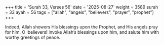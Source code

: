 +++
title = 'Surah 33, Verses 56'
date = '2025-08-27'
weight = 3589
surah = 33
ayah = 56
tags = ["allah", "angels", "believers", "prayer", "prophet"]
+++

Indeed, Allah showers His blessings upon the Prophet, and His angels pray for him. O  believers! Invoke Allah’s blessings upon him, and salute him with worthy greetings of peace.